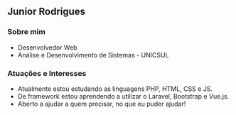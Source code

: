 ## Junior Rodrigues

### Sobre mim

* Desenvolvedor Web
* Análise e Desenvolvimento de Sistemas - UNICSUL

### Atuações e Interesses

* Atualmente estou estudando as linguagens PHP, HTML, CSS e JS.
* De framework estou aprendendo a utilizar o Laravel, Bootstrap e Vue.js.
* Aberto a ajudar a quem precisar, no que eu puder ajudar!
